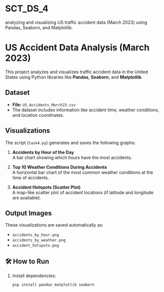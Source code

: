 # SCT_DS_4
analyzing and visualizing US traffic accident data (March 2023) using Pandas, Seaborn, and Matplotlib.
# US Accident Data Analysis (March 2023)

This project analyzes and visualizes traffic accident data in the United States using Python libraries like **Pandas**, **Seaborn**, and **Matplotlib**.

##  Dataset
- **File:** `US_Accidents_March23.csv`
- The dataset includes information like accident time, weather conditions, and location coordinates.

##  Visualizations
The script (`task4.py`) generates and saves the following graphs:

1. **Accidents by Hour of the Day**  
   A bar chart showing which hours have the most accidents.

2. **Top 10 Weather Conditions During Accidents**  
   A horizontal bar chart of the most common weather conditions at the time of accidents.

3. **Accident Hotspots (Scatter Plot)**  
   A map-like scatter plot of accident locations (if latitude and longitude are available).

##  Output Images
These visualizations are saved automatically as:
- `accidents_by_hour.png`
- `accidents_by_weather.png`
- `accident_hotspots.png`

## 🛠 How to Run

1. Install dependencies:

   ```bash
   pip install pandas matplotlib seaborn
